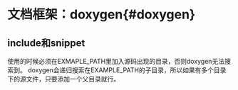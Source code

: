 文档框架：doxygen{#doxygen}
=========================

## include和snippet
使用的时候必须在EXMAPLE_PATH里加入源码出现的目录，否则doxygen无法搜索到。
doxygen会递归搜索在EXAMPLE_PATH的子目录，所以如果有多个目录下的源文件，只要添加一个父目录就行。
